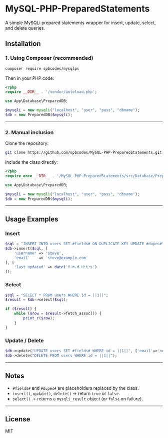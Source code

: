 # MySQL-PHP-PreparedStatements

A simple MySQLi prepared statements wrapper for insert, update, select, and delete queries.

## Installation

### 1. Using Composer (recommended)

```bash
composer require spbcodes/mysqlps
```

Then in your PHP code:

```php
<?php
require __DIR__ . '/vendor/autoload.php';

use App\Database\PreparedDB;

$mysqli = new mysqli("localhost", "user", "pass", "dbname");
$db = new PreparedDB($mysqli);
```

---

### 2. Manual inclusion

Clone the repository:

```bash
git clone https://github.com/spbcodes/MySQL-PHP-PreparedStatements.git
```

Include the class directly:

```php
<?php
require_once __DIR__ . '/MySQL-PHP-PreparedStatements/src/Database/PreparedDB.php';

use App\Database\PreparedDB;

$mysqli = new mysqli("localhost", "user", "pass", "dbname");
$db = new PreparedDB($mysqli);
```

---

## Usage Examples

### Insert

```php
$sql = "INSERT INTO users SET #fields# ON DUPLICATE KEY UPDATE #dupes#";
$db->insert($sql, [
    'username' => 'steve',
    'email'    => 'steve@example.com'
], [
    'last_updated' => date('Y-m-d H:i:s')
]);
```

### Select

```php
$sql = "SELECT * FROM users WHERE id = ||1||";
$result = $db->select($sql);

if ($result) {
    while ($row = $result->fetch_assoc()) {
        print_r($row);
    }
}
```

### Update / Delete

```php
$db->update("UPDATE users SET #fields# WHERE id = ||1||", ['email'=>'new@example.com']);
$db->delete("DELETE FROM users WHERE id = ||1||");
```

---

## Notes

- `#fields#` and `#dupes#` are placeholders replaced by the class.  
- `insert()`, `update()`, `delete()` → return `true` or `false`.  
- `select()` → returns a `mysqli_result` object (or `false` on failure).  

---

## License

MIT

